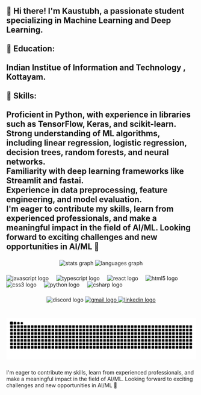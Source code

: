 <h2 align="left">👋 Hi there! I'm Kaustubh, a passionate student specializing in Machine Learning and Deep Learning.<br><br>🌱 Education:<br><br>Indian Institue of Information and Technology , Kottayam.<br><br>💼 Skills:<br><br>Proficient in Python, with experience in libraries such as TensorFlow, Keras, and scikit-learn.<br>Strong understanding of ML algorithms, including linear regression, logistic regression, decision trees, random forests, and neural networks.<br>Familiarity with deep learning frameworks like Streamlit and fastai.<br>Experience in data preprocessing, feature engineering, and model evaluation.<br>I'm eager to contribute my skills, learn from experienced professionals, and make a meaningful impact in the field of AI/ML. Looking forward to exciting challenges and new opportunities in AI/ML 🚀</h2>

###

<div align="center">
  <img src="https://github-readme-stats.vercel.app/api?username=Kaustbh&hide_title=false&hide_rank=false&show_icons=true&include_all_commits=true&count_private=true&disable_animations=false&theme=dracula&locale=en&hide_border=false" height="150" alt="stats graph"  />
  <img src="https://github-readme-stats.vercel.app/api/top-langs?username=Kaustbh&locale=en&hide_title=false&layout=compact&card_width=320&langs_count=5&theme=dracula&hide_border=false" height="150" alt="languages graph"  />
</div>

###

<div align="left">
  <img src="https://cdn.jsdelivr.net/gh/devicons/devicon/icons/javascript/javascript-original.svg" height="30" alt="javascript logo"  />
  <img width="12" />
  <img src="https://cdn.jsdelivr.net/gh/devicons/devicon/icons/typescript/typescript-original.svg" height="30" alt="typescript logo"  />
  <img width="12" />
  <img src="https://cdn.jsdelivr.net/gh/devicons/devicon/icons/react/react-original.svg" height="30" alt="react logo"  />
  <img width="12" />
  <img src="https://cdn.jsdelivr.net/gh/devicons/devicon/icons/html5/html5-original.svg" height="30" alt="html5 logo"  />
  <img width="12" />
  <img src="https://cdn.jsdelivr.net/gh/devicons/devicon/icons/css3/css3-original.svg" height="30" alt="css3 logo"  />
  <img width="12" />
  <img src="https://cdn.jsdelivr.net/gh/devicons/devicon/icons/python/python-original.svg" height="30" alt="python logo"  />
  <img width="12" />
  <img src="https://cdn.jsdelivr.net/gh/devicons/devicon/icons/csharp/csharp-original.svg" height="30" alt="csharp logo"  />
</div>

###

<div align="center">
  <img src="https://img.shields.io/static/v1?message=Discord&logo=discord&label=&color=7289DA&logoColor=white&labelColor=&style=for-the-badge" height="35" alt="discord logo"  />
  <a href="desalekaustubh3@gmail.com" target="_blank">
    <img src="https://img.shields.io/static/v1?message=Gmail&logo=gmail&label=&color=D14836&logoColor=white&labelColor=&style=for-the-badge" height="35" alt="gmail logo"  />
  </a>
  <a href="https://www.linkedin.com/in/kaustubh-desale-25b905202/" target="_blank">
    <img src="https://img.shields.io/static/v1?message=LinkedIn&logo=linkedin&label=&color=0077B5&logoColor=white&labelColor=&style=for-the-badge" height="35" alt="linkedin logo"  />
  </a>
</div>

###

<br clear="both">

<img src="https://raw.githubusercontent.com/Kaustbh/Kaustbh/output/snake.svg" alt="Snake animation" />

###


<!--💡 Achievements:
- Mention any awards, certifications, or competitions related to ML or deep learning that you have participated in and achieved notable results.
-->
<!-- 📫 Let's connect:
- Feel free to reach out to me at [your-email@example.com] or connect with me on [LinkedIn](https://www.linkedin.com/in/your-profile) to discuss potential ML internship opportunities or collaborate on ML projects.
-->
I'm eager to contribute my skills, learn from experienced professionals, and make a meaningful impact in the field of AI/ML. Looking forward to exciting challenges and new opportunities in AI/ML 🚀
